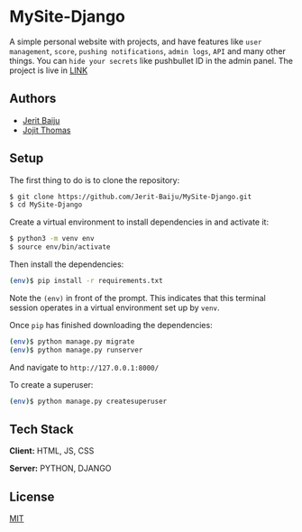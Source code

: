 
# MySite-Django

A simple personal website with projects, and have features like `user management`, `score`, `pushing notifications`, `admin logs`, `API` and many other things. You can `hide your secrets` like pushbullet ID in the admin panel. The project is live in [LINK](https://jerit.ml)


## Authors

- [Jerit Baiju](https://github.com/Jerit-Baiju/)
- [Jojit Thomas](https://github.com/Jojit-Thomas)


## Setup

The first thing to do is to clone the repository:

```sh
$ git clone https://github.com/Jerit-Baiju/MySite-Django.git
$ cd MySite-Django
```

Create a virtual environment to install dependencies in and activate it:

```sh
$ python3 -m venv env
$ source env/bin/activate
```

Then install the dependencies:

```sh
(env)$ pip install -r requirements.txt
```
Note the `(env)` in front of the prompt. This indicates that this terminal
session operates in a virtual environment set up by `venv`.

Once `pip` has finished downloading the dependencies:
```sh
(env)$ python manage.py migrate
(env)$ python manage.py runserver
```
And navigate to `http://127.0.0.1:8000/`

To create a superuser:

```sh
(env)$ python manage.py createsuperuser
```
## Tech Stack

**Client:** HTML, JS, CSS

**Server:** PYTHON, DJANGO


## License

[MIT](https://github.com/Jerit-Baiju/MySite-Django/blob/master/LICENSE)
